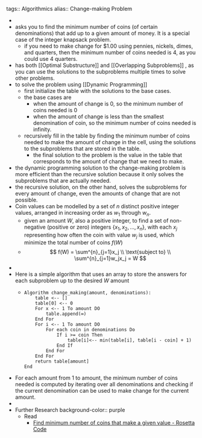 tags:: Algorithmics
alias:: Change-making Problem

-
- asks you to find the minimum number of coins (of certain denominations) that add up to a given amount of money. It is a special case of the integer knapsack problem.
	- if you need to make change for $1.00 using pennies, nickels, dimes, and quarters, then the minimum number of coins needed is 4, as you could use 4 quarters.
- has both [[Optimal Substructure]] and [[Overlapping Subproblems]] , as you can use the solutions to the subproblems multiple times to solve other problems.
- to solve the problem using [[Dynamic Programming]]
	- first initialize the table with the solutions to the base cases.
	- the base cases are
		- when the amount of change is 0, so the minimum number of coins needed is 0
		- when the amount of change is less than the smallest denomination of coin, so the minimum number of coins needed is infinity.
	- recursively fill in the table by finding the minimum number of coins needed to make the amount of change in the cell, using the solutions to the subproblems that are stored in the table.
		- the final solution to the problem is the value in the table that corresponds to the amount of change that we need to make.
- the dynamic programming solution to the change-making problem is more efficient than the recursive solution because it only solves the subproblems that are actually needed.
- the recursive solution, on the other hand, solves the subproblems for every amount of change, even the amounts of change that are not possible.
- Coin values can be modelled by a set of $n$ distinct positive integer values, arranged in increasing order as $w_1$ through $w_n$.
	- given an amount $W$, also a positive integer, to find a set of non-negative (positive or zero) integers $\{x_1, x_2,\dots, x_n\}$, with each $x_j$ representing how often the coin with value $w_j$ is used, which minimize the total number of coins $f(W)$
	- $$
	  f(W) = \sum^{n}_{j=1}x_j \\
	  \text{subject to} \\
	  \sum^{n}_{j=1}w_jx_j = W
	  $$
-
- Here is a simple algorithm that uses an array to store the answers for each subproblem up to the desired $W$ amount
	- ```
	  Algorithm change_making(amount, denominations):
	      table <-- []
	      table[0] <-- 0
	      For x <-- 1 To amount DO
	          table.append(∞)
	      End For
	      For i <-- 1 To amount DO
	          For each coin in denominations Do
	              If i >= coin Then
	                  table[i]<-- min(table[i], table[i - coin] + 1)
	              End If
	          End For
	      End For
	      return table[amount]
	  End
	  ```
- For each amount from 1 to amount, the minimum number of coins needed is computed by iterating over all denominations and checking if the current denomination can be used to make change for the current amount.
-
- Further Research
  background-color:: purple
	- Read
		- [Find minimum number of coins that make a given value - Rosetta Code](https://www.rosettacode.org/wiki/Find_minimum_number_of_coins_that_make_a_given_value)